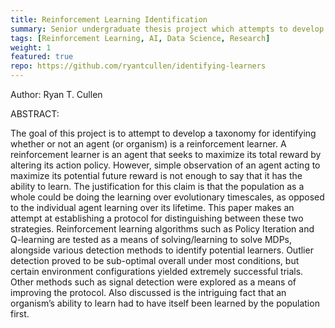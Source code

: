 ```yaml
---
title: Reinforcement Learning Identification
summary: Senior undergraduate thesis project which attempts to develop a protocol to distinguish learning agents from those without that capability. 
tags: [Reinforcement Learning, AI, Data Science, Research]
weight: 1
featured: true
repo: https://github.com/ryantcullen/identifying-learners
---
```


Author: Ryan T. Cullen

ABSTRACT:

The goal of this project is to attempt to develop a taxonomy for identifying whether or not an agent (or organism) is a reinforcement learner. A reinforcement learner is an agent that seeks to maximize its total reward by altering its action policy. However, simple observation of an agent acting to maximize its potential future reward is not enough to say that it has the ability to learn. The justification for this claim is that the population as a whole could be doing the learning over evolutionary timescales, as opposed to the individual agent learning over its lifetime. This paper makes an attempt at establishing a protocol for distinguishing between these two strategies. Reinforcement learning algorithms such as Policy Iteration and Q-learning are tested as a means of solving/learning to solve MDPs, alongside various detection methods to identify potential learners. Outlier detection proved to be sub-optimal overall under most conditions, but certain environment configurations yielded extremely successful trials. Other methods such as signal detection were explored as a means of improving the protocol. Also discussed is the intriguing fact that an organism’s ability to learn had to have itself been learned by the population first.
